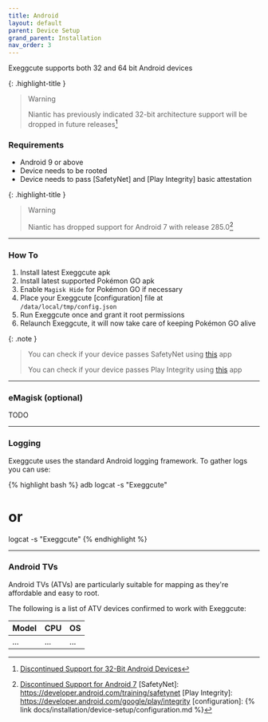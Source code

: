 ```yaml
---
title: Android
layout: default
parent: Device Setup
grand_parent: Installation
nav_order: 3
---
```


Exeggcute supports both 32 and 64 bit Android devices

{: .highlight-title }
> Warning
>
> Niantic has previously indicated 32-bit architecture support will be dropped in future releases[^1]

### Requirements

- Android 9 or above
- Device needs to be rooted
- Device needs to pass [SafetyNet] and [Play Integrity] basic attestation

{: .highlight-title }
> Warning
>
> Niantic has dropped support for Android 7 with release 285.0[^2]

----

### How To

1. Install latest Exeggcute apk
2. Install latest supported Pokémon GO apk
3. Enable `Magisk Hide` for Pokémon GO if necessary
4. Place your Exeggcute [configuration] file at `/data/local/tmp/config.json`
5. Run Exeggcute once and grant it root permissions
6. Relaunch Exeggcute, it will now take care of keeping Pokémon GO alive

{: .note }
> You can check if your device passes SafetyNet using [this](https://play.google.com/store/apps/details?id=com.scottyab.safetynet.sample) app
>
> You can check if your device passes Play Integrity using [this](https://play.google.com/store/apps/details?id=gr.nikolasspyr.integritycheck) app

----

### eMagisk (optional)

TODO

----

### Logging

Exeggcute uses the standard Android logging framework. To gather logs you can use:

{% highlight bash %}
adb logcat -s "Exeggcute"
# or
logcat -s "Exeggcute"
{% endhighlight %}

----

### Android TVs

Android TVs (ATVs) are particularly suitable for mapping as they're affordable and easy to root.

The following is a list of ATV devices confirmed to work with Exeggcute:

| Model        | CPU               | OS    |
|:-------------|:------------------|:------|
| ...          | ...               | ...   |

[^1]: [Discontinued Support for 32-Bit Android Devices](https://niantic.helpshift.com/hc/en/6-pokemon-go/faq/2572-discontinued-support-for-32-bit-android-devices)
[^2]: [Discontinued Support for Android 7](https://niantic.helpshift.com/hc/pl/6-pokemon-go/faq/4302-discontinued-support-for-android-7-1695761816/)
[SafetyNet]: https://developer.android.com/training/safetynet
[Play Integrity]: https://developer.android.com/google/play/integrity
[configuration]: {% link docs/installation/device-setup/configuration.md %}
